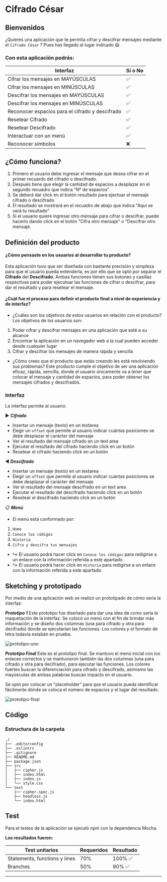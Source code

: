 # Cifrado César

## Bienvenidos
¿Quieres una aplicación que te permita cifrar y descifrar mensajes mediante el `Cifrado César` ?
Pues has llegado al lugar indicado 😃

### Con esta aplicación podrás:

| Interfaz | Sí o No |
|--------------------------|----------------|
| Cifrar los mensajes en MAYÚSCULAS | ✅
| Cifrar los mensajes en MINÚSCULAS | ✅
| Descifrar los mensajes en MAYÚSCULAS | ✅
| Descifrar los mensajes en MINÚSCULAS | ✅
| Reconocer espacios para el cifrado y descifrado | ✅
| Resetear Cifrado | ✅
| Resetear Descifrado | ✅
| Interactuar con un menú | ✅
| Reconocer símbolos |❌

## ¿Cómo funciona?
1. Primero el usuario debe ingresar el mensaje que desea cifrar en el primer recuardo del cifrado o descifrado.
2. Después tiene que elegir la cantidad de espacios a desplazar en el segundo recuadro que indica "N° de espacios".
3. Se deberá dar click en el botón resultado para ejectuar el mensaje cifrado o descifrado
4. El resultado se mostrará en el recuadro de abajo que indica "Aquí se verá tu resultado"
5. Si el usuario quiere ingresar otro mensaje para cifrar o descifrar, puede hacerlo dando click en el botón "Cifra otro mensaje" o "Descifrar otro mensaje. 


## Definición del producto

#### ¿Cómo pensaste en los usuarios al desarrollar tu producto?
Esta aplicación tuvo que ser diseñada con bastante precisión y simpleza para que el usuario pueda entenderla, es por ello que se optó por separar el **Cifrado** del **Descifrado**. 
Ambas funciones tienen sus botones y casillas respectivas para poder ejecutuar las funciones de cifrar o descifrar, para dar el resultado y para resetear el mensaje.

#### ¿Cuál fue el proceso para definir el producto final a nivel de experiencia y de interfaz?

* ¿Cuáles son los objetivos de estos usuarios en relación con el producto?
Los objetivos de los usuarios son:
1) Poder cifrar y descifrar mensajes en una aplicación que esté a su alcance
2) Encontrar la aplicación en un navegador web a la cual pueden acceder desde cualquier lugar
3) Cifrar y descifrar los mensajes de manera rápida y sencilla

* ¿Cómo crees que el producto que estás creando les está resolviendo sus problemas?
Este producto cumple el objetivo de ser una aplicación eficaz, rápida, sencilla, donde el usuario únicamente va a tener que colocar el mensaje y cantidad de espacios, para poder obtener los mensajes cifrados y descifrados.

### Interfaz

La interfaz permite al usuario:

▶️ ***Cifrado***
* Insertar un mensaje (texto) en un textarea
* Elegir un `offset` que permite al usuario indicar cuántas posiciones se debe desplazar el carácter del mensaje
* Ver el resultado del mensaje cifrado en un text area
* Ejecutar el resultado del cifrado haciendo click en un botón
* Resetear el cifrado haciendo click en un botón

◀️ ***Descifrado***
* Insertar un mensaje (texto) en un textarea
* Elegir un `offset` que permite al usuario indicar cuántas posiciones se debe desplazar el carácter del mensaje
* Ver el resultado del mensaje descifrado en un text area
* Ejecutar el resultado del descifrado haciendo click en un botón
* Resetear el descifrado haciendo click en un botón

📋 ***Menú***
* El menú está conformado por:
1. `Home`
2. `Conoce los códigos`
3. `Historia`
4. `Cifra y descifra tus mensajes`

* ↪️ El usuario podrá hacer click en `Conoce los códigos` para redigirse a un enlace con la información referida a este apartado.
* ↪️ El usuario podrá hacer click en `Historia` para redigirse a un enlace con la información referida a este apartado.

## Sketching y prototipado
Por medio de una aplicación web se realizó un prototipado de cómo sería la interfaz:

***Prototipo 1***
Este prototipo fue diseñado para dar una idea de como sería la maquetación de la interfaz. Se colocó un menú con el fin de brindar más información y se diseño dos columnas (una para cifrado y otra para decifrado) donde se ejecutarían las funciones. Los colores y el formato de letra todavía estaban en prueba. 

![prototipo-uno](https://crisescobar.files.wordpress.com/2018/06/prot-1.png)



***Prototipo Final***
Este es el prototipo final. Se mantuvo el menú inicial con los enlaces correctos y se mantuvieron también las dos columnas (una para cifrado y otra para decifrado), para ejecutar las funciones. Los colores fuertes buscan la diferenciación para cifrado y descifrado, asimismo las mayúsculas de ambas palabras buscan impacto en el usuario. 

Se optó por colocar un "placeholder" para que el usuario pueda identificar fácilmente dónde se coloca el número de espacios y el lugar del resultado.

![prototipo-final](https://crisescobar.files.wordpress.com/2018/06/interfaz-final.png)






## Código















### Estructura de la carpeta

```text
./
├── .editorconfig
├── .eslintrc
├── .gitignore
├── README.md
├── package.json
├── src
│   ├── cipher.js
│   ├── index.html
│   ├── index.js
│   └── style.css
└── test
    ├── cipher.spec.js
    ├── headless.js
    └── index.html
```

## Test
Para el testeo de la aplicación se ejecutó npm con la dependencia Mocha. 

**Los resultados fueron:**

| Test unitarios | Requeridos |Resultado  |
|--------------------------|----------------|-------|
| Statements, functions y lines | 70% | 100% ✅
| Branches | 50% |90% ✅

***
